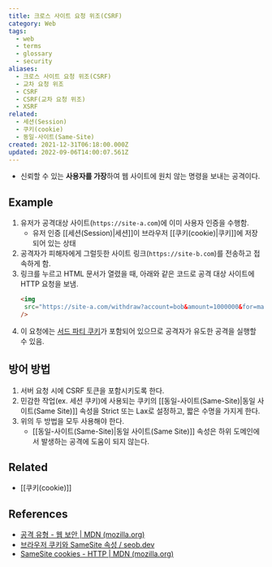 ```yaml
---
title: 크로스 사이트 요청 위조(CSRF)
category: Web
tags:
  - web
  - terms
  - glossary
  - security
aliases:
  - 크로스 사이트 요청 위조(CSRF)
  - 교차 요청 위조
  - CSRF
  - CSRF(교차 요청 위조)
  - XSRF
related:
  - 세션(Session)
  - 쿠키(cookie)
  - 동일-사이트(Same-Site)
created: 2021-12-31T06:18:00.000Z
updated: 2022-09-06T14:00:07.561Z
---
```


<Metadata />

- 신뢰할 수 있는 **사용자를 가장**하여 웹 사이트에 원치 않는 명령을 보내는 공격이다.

## Example

1. 유저가 공격대상 사이트(`https://site-a.com`)에 이미 사용자 인증을 수행함.
   - 유저 인증 [[세션(Session)|세션]]이 브라우저 [[쿠키(cookie)|쿠키]]에 저장되어 있는 상태
2. 공격자가 피해자에게 그럴듯한 사이트 링크(`https://site-b.com`)를 전송하고 접속하게 함.
3. 링크를 누르고 HTML 문서가 열렸을 때, 아래와 같은 코드로 공격 대상 사이트에 HTTP 요청을 보냄.
   ```html
   <img
   	src="https://site-a.com/withdraw?account=bob&amount=1000000&for=mallory"
   />
   ```
4. 이 요청에는 [서드 파티 쿠키](https://developer.mozilla.org/ko/docs/Web/HTTP/Cookies#%EC%84%9C%EB%93%9C%ED%8C%8C%ED%8B%B0_%EC%BF%A0%ED%82%A4)가 포함되어 있으므로 공격자가 유도한 공격을 실행할 수 있음.

## 방어 방법

1. 서버 요청 시에 CSRF 토큰을 포함시키도록 한다.
2. 민감한 작업(ex. 세션 쿠키)에 사용되는 쿠키의 [[동일-사이트(Same-Site)|동일 사이트(Same Site)]] 속성을 Strict 또는 Lax로 설정하고, 짧은 수명을 가지게 한다.
3. 위의 두 방법을 모두 사용해야 한다.
   - [[동일-사이트(Same-Site)|동일 사이트(Same Site)]] 속성은 하위 도메인에서 발생하는 공격에 도움이 되지 않는다.

## Related

- [[쿠키(cookie)]]

## References

- [공격 유형 - 웹 보안 | MDN (mozilla.org)](https://developer.mozilla.org/en-US/docs/Web/Security/Types_of_attacks#cross-site_request_forgery_csrf)
- [브라우저 쿠키와 SameSite 속성 / seob.dev](https://seob.dev/posts/%EB%B8%8C%EB%9D%BC%EC%9A%B0%EC%A0%80-%EC%BF%A0%ED%82%A4%EC%99%80-SameSite-%EC%86%8D%EC%84%B1/)
- [SameSite cookies - HTTP | MDN (mozilla.org)](https://developer.mozilla.org/en-US/docs/Web/HTTP/Headers/Set-Cookie/SameSite)
